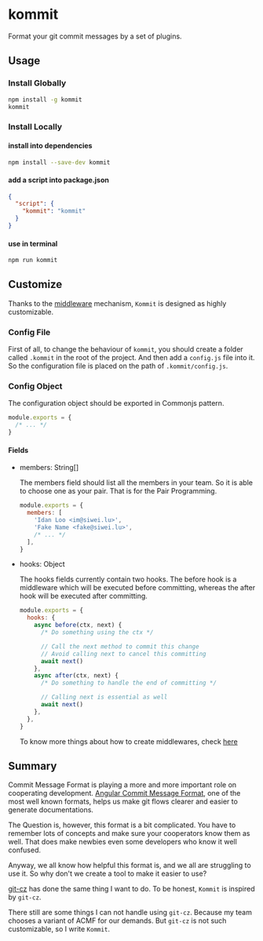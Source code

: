 # kommit

Format your git commit messages by a set of plugins.

## Usage

### Install Globally

```sh
npm install -g kommit
kommit
```

### Install Locally

#### install into dependencies

```sh
npm install --save-dev kommit
```

#### add a script into package.json

```json
{
  "script": {
    "kommit": "kommit"
  }
}
```

#### use in terminal

```sh
npm run kommit
```

## Customize

Thanks to the [middleware](https://github.com/IdanLoo/middleware) mechanism, `Kommit` is designed as highly customizable.

### Config File

First of all, to change the behaviour of `kommit`, you should create a folder called `.kommit` in the root of the project. And then add a `config.js` file into it. So the configuration file is placed on the path of `.kommit/config.js`.

### Config Object

The configuration object should be exported in Commonjs pattern.

```js
module.exports = {
  /* ... */
}
```

#### Fields

- members: String[]

  The members field should list all the members in your team. So it is able to choose one as your pair. That is for the Pair Programming.

  ```js
  module.exports = {
    members: [
      'Idan Loo <im@siwei.lu>',
      'Fake Name <fake@siwei.lu>',
      /* ... */
    ],
  }
  ```

- hooks: Object

  The hooks fields currently contain two hooks. The before hook is a middleware which will be executed before committing, whereas the after hook will be executed after committing.

  ```js
  module.exports = {
    hooks: {
      async before(ctx, next) {
        /* Do something using the ctx */

        // Call the next method to commit this change
        // Avoid calling next to cancel this committing
        await next()
      },
      async after(ctx, next) {
        /* Do something to handle the end of committing */

        // Calling next is essential as well
        await next()
      },
    },
  }
  ```

  To know more things about how to create middlewares, check [here](https://github.com/IdanLoo/middleware)

## Summary

Commit Message Format is playing a more and more important role on cooperating development. [Angular Commit Message Format](https://github.com/angular/angular/blob/master/CONTRIBUTING.md#commit-message-format), one of the most well known formats, helps us make git flows clearer and easier to generate documentations.

The Question is, however, this format is a bit complicated. You have to remember lots of concepts and make sure your cooperators know them as well. That does make newbies even some developers who know it well confused.

Anyway, we all know how helpful this format is, and we all are struggling to use it. So why don't we create a tool to make it easier to use?

[git-cz](https://github.com/streamich/git-cz) has done the same thing I want to do. To be honest, `Kommit` is inspired by `git-cz`.

There still are some things I can not handle using `git-cz`. Because my team chooses a variant of ACMF for our demands. But `git-cz` is not such customizable, so I write `Kommit`.
